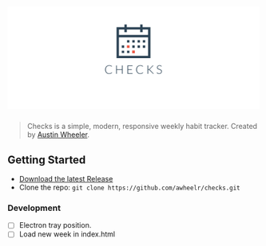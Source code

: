 # [![Checks](dist/assets/header.png)](austinwheeler.me/checks)

> Checks is a simple, modern, responsive weekly habit tracker. Created by [Austin Wheeler](https://austinwheeler.me).

## Getting Started
- [Download the latest Release](https://github.com/awheelr/checks/releases)
- Clone the repo: ```git clone https://github.com/awheelr/checks.git```

### Development

- [ ] Electron tray position.
- [ ] Load new week in index.html
